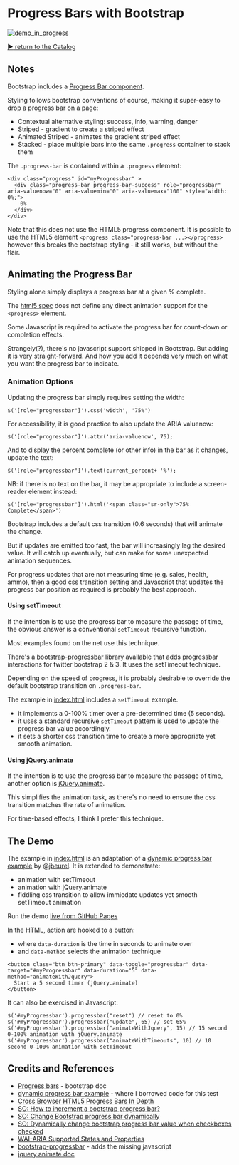 # Progress Bars with Bootstrap

[![demo_in_progress](./assets/demo_in_progress.png?raw=true)](https://codingkata.tardate.com/javascript/progress_bars_bootstrap/index.html)


[:arrow_forward: return to the Catalog](https://codingkata.tardate.com)

## Notes

Bootstrap includes a [Progress Bar component](http://getbootstrap.com/components/#progress).

Styling follows bootstrap conventions of course, making it super-easy to drop a progress bar on a page:

* Contextual alternative styling: success, info, warning, danger
* Striped - gradient to create a striped effect
* Animated Striped - animates the gradient striped effect
* Stacked - place multiple bars into the same `.progress` container to stack them

The `.progress-bar` is contained within a `.progress` element:

```
<div class="progress" id="myProgressbar" >
  <div class="progress-bar progress-bar-success" role="progressbar" aria-valuenow="0" aria-valuemin="0" aria-valuemax="100" style="width: 0%;">
    0%
  </div>
</div>
```

Note that this does not use the HTML5 progress component.
It is possible to use the HTML5 element `<progress class="progress-bar ...></progress>`
however this breaks the bootstrap styling - it still works, but without the flair.


## Animating the Progress Bar

Styling alone simply displays a progress bar at a given % complete.

The [html5 spec](https://dev.w3.org/html5/spec-preview/the-progress-element.html) does not define
any direct animation support for the `<progress>` element.

Some Javascript is required to activate the progress bar for count-down or completion effects.

Strangely(?), there's no javascript support shipped in Bootstrap.
But adding it is very straight-forward. And how you add it depends very much on what you want the progress bar to indicate.


### Animation Options

Updating the progress bar simply requires setting the width:

    $('[role="progressbar"]').css('width', '75%')

For accessibility, it is good practice to also update the ARIA valuenow:

    $('[role="progressbar"]').attr('aria-valuenow', 75);

And to display the percent complete (or other info) in the bar as it changes, update the text:

    $('[role="progressbar"]').text(current_percent+ '%');

NB: if there is no text on the bar, it may be appropriate to include a screen-reader element instead:

    $('[role="progressbar"]').html('<span class="sr-only">75% Complete</span>')

Bootstrap includes a default css transition (0.6 seconds) that will animate the change.

But if updates are emitted too fast, the bar will increasingly lag the desired value.
It will catch up eventually, but can make for some unexpected animation sequences.

For progress updates that are not measuring time (e.g. sales, health, ammo), then a good css transition setting
and Javascript that updates the progress bar position as required is probably the best approach.


#### Using setTimeout

If the intention is to use the progress bar to measure the passage of time,
the obvious answer is a conventional `setTimeout` recursive function.

Most examples found on the net use this technique.

There's a [bootstrap-progressbar](https://github.com/minddust/bootstrap-progressbar) library available
that adds progressbar interactions for twitter bootstrap 2 & 3.  It uses the setTimeout technique.

Depending on the speed of progress, it is probably desirable to override the
default bootstrap transition on `.progress-bar`.

The example in [index.html](./index.html) includes a `setTimeout` example.

* it implements a 0-100% timer over a pre-determined time (5 seconds).
* it uses a standard recursive `setTimeout` pattern is used to update the progress bar value accordingly.
* it sets a shorter css transition time to create a more appropriate yet smooth animation.


#### Using jQuery.animate

If the intention is to use the progress bar to measure the passage of time,
another option is [jQuery.animate](http://api.jquery.com/animate/).

This simplifies the animation task, as there's no need to ensure the css transition matches the rate of animation.

For time-based effects, I think I prefer this technique.


## The Demo

The example in [index.html](./index.html) is an adaptation of a [dynamic progress bar example](http://codepen.io/jbeurel/pen/zuDAl) by
[@jbeurel](https://twitter.com/jbeurel). It is extended to demonstrate:

* animation with setTimeout
* animation with jQuery.animate
* fiddling css transition to allow immiedate updates yet smooth setTimeout animation

Run the demo [live from GitHub Pages](https://codingkata.tardate.com/javascript/progress_bars_bootstrap/index.html)

In the HTML, action are hooked to a button:

* where `data-duration` is the time in seconds to animate over
* and `data-method` selects the animation technique

```
<button class="btn btn-primary" data-toggle="progressbar" data-target="#myProgressbar" data-duration="5" data-method="animateWithJquery">
  Start a 5 second timer (jQuery.animate)
</button>
```

It can also be exercised in Javascript:

```
$('#myProgressbar').progressbar("reset") // reset to 0%
$('#myProgressbar').progressbar("update", 65) // set 65%
$('#myProgressbar').progressbar("animateWithJquery", 15) // 15 second 0-100% animation with jQuery.animate
$('#myProgressbar').progressbar("animateWithTimeouts", 10) // 10 second 0-100% animation with setTimeout
```

## Credits and References
* [Progress bars](http://getbootstrap.com/components/#progress) - bootstrap doc
* [dynamic progress bar example](http://codepen.io/jbeurel/pen/zuDAl) - where I borrowed code for this test
* [Cross Browser HTML5 Progress Bars In Depth](http://www.useragentman.com/blog/2012/01/03/cross-browser-html5-progress-bars-in-depth/)
* [SO: How to increment a bootstrap progress bar?](http://stackoverflow.com/questions/12218670/how-to-increment-a-bootstrap-progress-bar?rq=1)
* [SO: Change Bootstrap progress bar dynamically](http://stackoverflow.com/questions/26432408/change-bootstrap-progress-bar-dynamically)
* [SO: Dynamically change bootstrap progress bar value when checkboxes checked](http://stackoverflow.com/questions/21182058/dynamically-change-bootstrap-progress-bar-value-when-checkboxes-checked)
* [WAI-ARIA Supported States and Properties](https://www.w3.org/TR/wai-aria/states_and_properties)
* [bootstrap-progressbar](https://github.com/minddust/bootstrap-progressbar) - adds the missing javascript
* [jquery animate doc](http://api.jquery.com/animate/)
